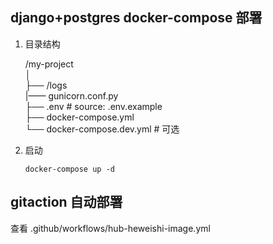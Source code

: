 ## django+postgres docker-compose 部署

1. 目录结构

    /my-project<br>
    │<br>
    ├── /logs<br>
    |—— gunicorn.conf.py<br>
    ├── .env # source: .env.example<br>
    ├── docker-compose.yml<br>
    └── docker-compose.dev.yml # 可选<br>


2. 启动

    ```shell
    docker-compose up -d
    ```

## gitaction 自动部署
查看 .github/workflows/hub-heweishi-image.yml
